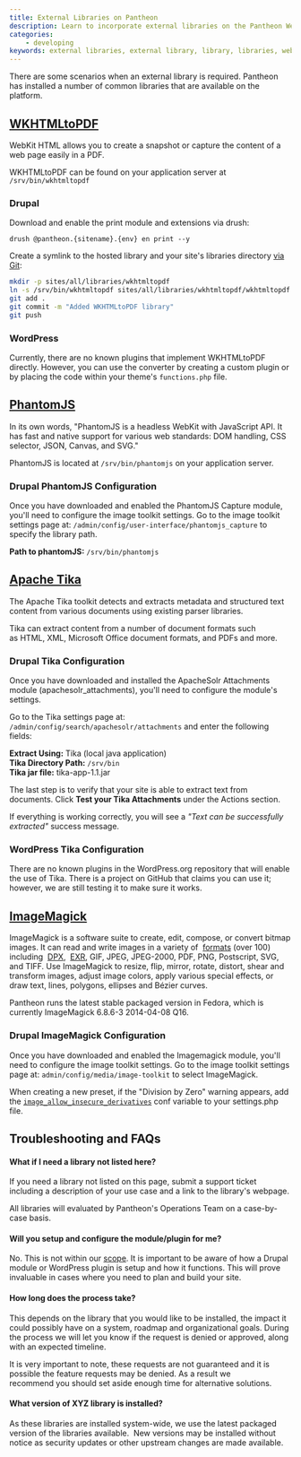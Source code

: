 ```yaml
---
title: External Libraries on Pantheon
description: Learn to incorporate external libraries on the Pantheon Website Management Platform.
categories:
    - developing
keywords: external libraries, external library, library, libraries, webkit html, wkhtmltopdf, phantomjs, apachetika, imagemagick, wordpress libraries, drupal libraries
---
```

There are some scenarios when an external library is required. Pantheon has installed a number of common libraries that are available on the platform.


<!-- h2 id="pdftk"><a href="http://www.pdflabs.com/tools/pdftk-the-pdf-toolkit">PDFTK - PDF Tool Kit</a></h2>


<p><img alt="" class="basic" src="/source/docs/assets/images/desk_images/110693.png" style="width: 473px; height: 107px;" /></p>


<p>In its own words: &quot;If PDF is electronic paper, then pdftk is an electronic staple-remover, hole-punch, binder, secret-decoder-ring, and X-Ray-glasses. Pdftk is a simple tool for doing everyday things with PDF documents.&quot;</p>


<p>PDFTK can be found on your application server @ /usr/bin/pdftk. The current version supported on Pantheon is 1.44.</p>


<p>To install, add&nbsp;<br />
To install, first put your development site in SFTP mode. Then, execute the following commands from your local terminal:</p>


<pre class="terminal">
drush @pantheon.SITENAME.ENV dl pdftk token libraries
drush @pantheon.SITENAME.ENV en pdftk
</pre // -->
## [WKHTMLtoPDF](http://wkhtmltopdf.org/)

WebKit HTML allows you to create a snapshot or capture the content of a web page easily in a PDF.

WKHTMLtoPDF can be found on your application server at `/srv/bin/wkhtmltopdf`

### Drupal
Download and enable the print module and extensions via drush:
```
drush @pantheon.{sitename}.{env} en print --y
```
Create a symlink to the hosted library and your site's libraries directory [via Git](/docs/git/#clone-your-site-codebase):
```bash
mkdir -p sites/all/libraries/wkhtmltopdf
ln -s /srv/bin/wkhtmltopdf sites/all/libraries/wkhtmltopdf/wkhtmltopdf
git add .
git commit -m "Added WKHTMLtoPDF library"
git push
```
### WordPress
Currently, there are no known plugins that implement WKHTMLtoPDF directly. However, you can use the converter by creating a custom plugin or by placing the code within your theme's `functions.php` file.

## [PhantomJS](http://phantomjs.org/)

In its own words, "PhantomJS is a headless WebKit with JavaScript API. It has fast and native support for various web standards: DOM handling, CSS selector, JSON, Canvas, and SVG."

PhantomJS is located at `/srv/bin/phantomjs` on your application server.

### Drupal PhantomJS Configuration

Once you have downloaded and enabled the PhantomJS Capture module, you'll need to configure the image toolkit settings. Go to the image toolkit settings page at: `/admin/config/user-interface/phantomjs_capture` to specify the library path.

**Path to phantomJS:** `/srv/bin/phantomjs`


## [Apache Tika](http://tika.apache.org/)

The Apache Tika toolkit detects and extracts metadata and structured text content from various documents using existing parser libraries.  

Tika can extract content from a number of document formats such as HTML, XML, Microsoft Office document formats, and PDFs and more.

### Drupal Tika Configuration

Once you have downloaded and installed the ApacheSolr Attachments module (apachesolr_attachments), you'll need to configure the module's settings.

Go to the Tika settings page at: `/admin/config/search/apachesolr/attachments` and enter the following fields:

**Extract Using:** Tika (local java application)  
**Tika Directory Path:** `/srv/bin`  
**Tika jar file:** tika-app-1.1.jar

The last step is to verify that your site is able to extract text from documents. Click **Test your Tika Attachments** under the Actions section.

If everything is working correctly, you will see a _"Text can be successfully extracted"_ success message.

### WordPress Tika Configuration
There are no known plugins in the WordPress.org repository that will enable the use of Tika. There is a project on GitHub that claims you can use it; however, we are still testing it to make sure it works.

## [ImageMagick](http://www.imagemagick.org)

ImageMagick is a software suite to create, edit, compose, or convert bitmap images. It can read and write images in a variety of  [formats](http://www.imagemagick.org/script/formats.php) (over 100) including  [DPX](http://www.imagemagick.org/script/motion-picture.php),  [EXR](http://www.imagemagick.org/script/high-dynamic-range.php), GIF, JPEG, JPEG-2000, PDF, PNG, Postscript, SVG, and TIFF. Use ImageMagick to resize, flip, mirror, rotate, distort, shear and transform images, adjust image colors, apply various special effects, or draw text, lines, polygons, ellipses and Bézier curves.   

Pantheon runs the latest stable packaged version in Fedora, which is currently ImageMagick 6.8.6-3 2014-04-08 Q16.

### Drupal ImageMagick Configuration

Once you have downloaded and enabled the Imagemagick module, you'll need to configure the image toolkit settings. Go to the image toolkit settings page at: `admin/config/media/image-toolkit` to select ImageMagick.

When creating a new preset, if the "Division by Zero" warning appears, add the [`image_allow_insecure_derivatives`](https://www.drupal.org/project/image_allow_insecure_derivatives) conf variable to your settings.php file.

## Troubleshooting and FAQs
#### What if I need a library not listed here?
If you need a library not listed on this page, submit a support ticket including a description of your use case and a link to the library's webpage.

All libraries will evaluated by Pantheon's Operations Team on a case-by-case basis.

#### Will you setup and configure the module/plugin for me?
No. This is not within our [scope](/docs/scope-of-support/). It is important to be aware of how a Drupal module or WordPress plugin is setup and how it functions. This will prove invaluable in cases where you need to plan and build your site.

#### How long does the process take?
This depends on the library that you would like to be installed, the impact it could possibly have on a system, roadmap and organizational goals. During the process we will let you know if the request is denied or approved, along with an expected timeline.  

It is very important to note, these requests are not guaranteed and it is possible the feature requests may be denied. As a result we recommend you should set aside enough time for alternative solutions.

#### What version of XYZ library is installed?
As these libraries are installed system-wide, we use the latest packaged version of the libraries available.  New versions may be installed without notice as security updates or other upstream changes are made available.
